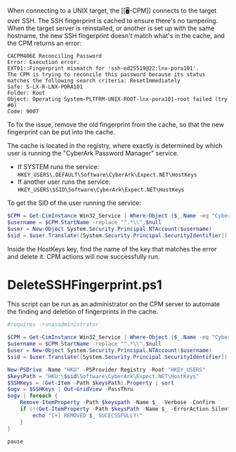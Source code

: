 When connecting to a UNIX target, the [[🖥-CPM]] connects to the target over SSH. The SSH fingerprint is cached to ensure there's no tampering.
When the target server is reinstalled, or another is set up with the same hostname, the new SSH fingerprint doesn't match what's in the cache, and the CPM returns an error:

```
CACPM406E Reconciling Password
Error: Execution error.
EXT01::Fingerprint mismatch for 'ssh-ed25519@22:lnx-pora101'.
The CPM is trying to reconcile this password because its status matches the following search criteria: ResetImmediately
Safe: S-LX-R-LNX-PORA101
Folder: Root
Object: Operating System-PLTFRM-UNIX-ROOT-lnx-pora101-root failed (try #0)
Code: 9007
```

To fix the issue, remove the old fingerprint from the cache, so that the new fingerprint can be put into the cache.

The cache is located in the registry, where exactly is determined by which user is running the "CyberArk Password Manager" service.
- If SYSTEM runs the service: `HKEY_USERS\.DEFAULT\Software\CyberArk\Expect.NET\HostKeys`
- If another user runs the service: `HKEY_USERS\$SID\Software\CyberArk\Expect.NET\HostKeys`

To get the SID of the user running the service:

```powershell
$CPM = Get-CimInstance Win32_Service | Where-Object {$_.Name -eq "CyberArk Password Manager"}
$username = $CPM.StartName -replace "^.*\\",$null
$user = New-Object System.Security.Principal.NTAccount($username) 
$sid = $user.Translate([System.Security.Principal.SecurityIdentifier]).Value
```

Inside the HostKeys key, find the name of the key that matches the error and delete it. CPM actions will now successfully run.


# DeleteSSHFingerprint.ps1
This script can be run as an administrator on the CPM server to automate the finding and deletion of fingerprints in the cache.

```powershell
#requires -runasadministrator

$CPM = Get-CimInstance Win32_Service | Where-Object {$_.Name -eq "CyberArk Password Manager"}
$username = $CPM.StartName -replace "^.*\\",$null
$user = New-Object System.Security.Principal.NTAccount($username) 
$sid = $user.Translate([System.Security.Principal.SecurityIdentifier]).Value

New-PSDrive -Name "HKU" -PSProvider Registry -Root "HKEY_USERS"
$keysPath = "HKU:\$sid\Software\CyberArk\Expect.NET\HostKeys"
$SSHKeys = (Get-Item -Path $keysPath).Property | sort
$ogv = $SSHKeys | Out-GridView -PassThru
$ogv | foreach {
    Remove-ItemProperty -Path $keyspath -Name $_ -Verbose -Confirm
    if (!(Get-ItemProperty -Path $keysPath -Name $_ -ErrorAction SilentlyContinue)) {
        echo "[+] REMOVED $_ SUCECSSFULLY!"
    }
}

pause
```
